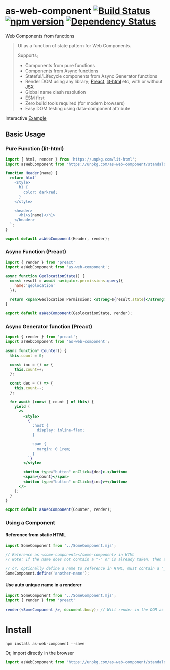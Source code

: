 # as-web-component [![Build Status](https://travis-ci.org/bealearts/as-web-component.png?branch=master)](https://travis-ci.org/bealearts/as-web-component) [![npm version](https://badge.fury.io/js/as-web-component.svg)](http://badge.fury.io/js/as-web-component) [![Dependency Status](https://david-dm.org/bealearts/as-web-component.png)](https://david-dm.org/bealearts/as-web-component)

Web Components from functions

> UI as a function of state pattern for Web Components.
>
>  Supports;
> * Components from pure functions
> * Components from Async functions
> * Stateful/Lifecycle components from Async Generator functions
> * Render DOM using any library; [Preact](https://preactjs.com/), [lit-html](https://lit-html.polymer-project.org/) etc, with or without [JSX](https://reactjs.org/docs/introducing-jsx.html)
> * Global name clash resolution
> * ESM first
> * Zero build tools required (for modern browsers)
> * Easy DOM testing using data-component attribute

Interactive [Example](https://raw.githack.com/bealearts/as-web-component/master/example/index.html)

## Basic Usage

### Pure Function (lit-html)
```js
import { html, render } from 'https://unpkg.com/lit-html';
import asWebComponent from 'https://unpkg.com/as-web-component/standalone.mjs';

function Header(name) {
  return html`
    <style>
      h1 {
        color: darkred;
      }
    </style>

    <header>
      <h1>${name}</h1>
    </header>
  `;
}

export default asWebComponent(Header, render);
```

### Async Function (Preact)
```jsx
import { render } from 'preact'
import asWebComponent from 'as-web-component';

async function GeolocationState() {
  const result = await navigator.permissions.query({
    name:'geolocation'
  });

  return <span>Geolocation Permission: <strong>${result.state}</strong></span>;
}

export default asWebComponent(GeolocationState, render);
```

### Async Generator function (Preact)
```jsx
import { render } from 'preact';
import asWebComponent from 'as-web-component';

async function* Counter() {
  this.count = 0;

  const inc = () => {
    this.count++;
  };

  const dec = () => {
    this.count--;
  };

  for await (const { count } of this) {
    yield (
      <>
        <style>
          {`
            :host {
              display: inline-flex;
            }

            span {
              margin: 0 1rem;
            }
          `}
        </style>

        <button type="button" onClick={dec}>-</button>
        <span>{count}</span>
        <button type="button" onClick={inc}>+</button>
      </> 
    );
  }
}

export default asWebComponent(Counter, render);
```

### Using a Component

#### Reference from static HTML

```js
import SomeComponent from '../SomeComponent.mjs';

// Reference as <some-component></some-component> in HTML
// Note: If the name does not contain a "-" or is already taken, then a "-{UID}" will be added to the name

// or, optionally define a name to reference in HTML, must contain a "_" and be unique in the page
SomeComponent.define('another-name');
```

#### Use auto unique name in a renderer
```jsx
import SomeComponent from '../SomeComponent.mjs';
import { render } from 'preact'

render(<SomeComponent />, document.body); // Will render in the DOM as <some-component></some-component>

```

# Install
```shell
npm install as-web-component --save
```

Or, import directly in the browser
```js
import asWebComponent from 'https://unpkg.com/as-web-component/standalone.mjs';
```
